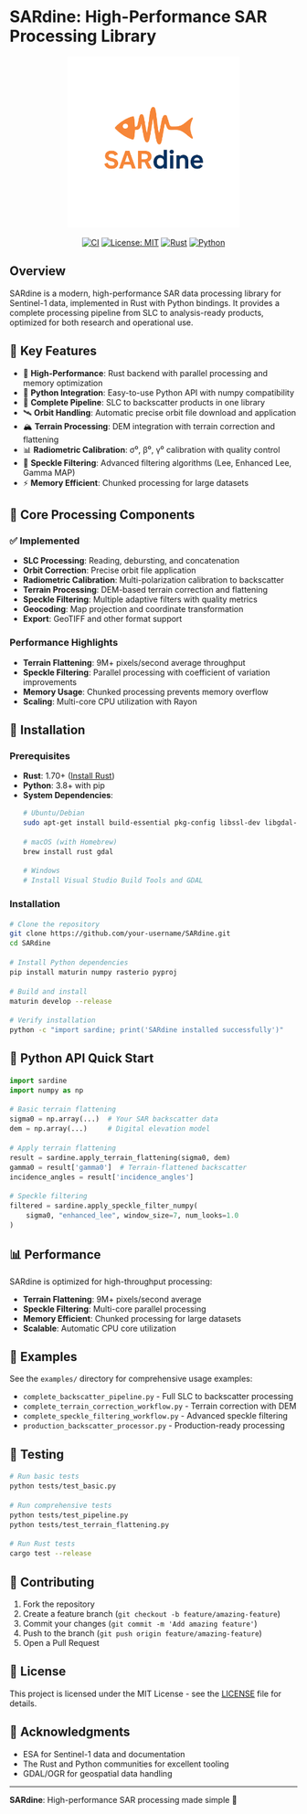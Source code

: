 # SARdine: High-Performance SAR Processing Library

<div align="center">
  <img src="logo.png" alt="SARdine Logo" width="300"/>
  
  [![CI](https://img.shields.io/github/workflow/status/your-username/SARdine/CI)](https://github.com/your-username/SARdine/actions)
  [![License: MIT](https://img.shields.io/badge/License-MIT-yellow.svg)](https://opensource.org/licenses/MIT)
  [![Rust](https://img.shields.io/badge/rust-1.70+-blue.svg)](https://www.rust-lang.org)
  [![Python](https://img.shields.io/badge/python-3.8+-blue.svg)](https://www.python.org)
</div>

## Overview

SARdine is a modern, high-performance SAR data processing library for Sentinel-1 data, implemented in Rust with Python bindings. It provides a complete processing pipeline from SLC to analysis-ready products, optimized for both research and operational use.

## 🌟 Key Features

- 🚀 **High-Performance**: Rust backend with parallel processing and memory optimization
- 🐍 **Python Integration**: Easy-to-use Python API with numpy compatibility
- 📡 **Complete Pipeline**: SLC to backscatter products in one library
- 🛰️ **Orbit Handling**: Automatic precise orbit file download and application
- 🏔️ **Terrain Processing**: DEM integration with terrain correction and flattening
- 📊 **Radiometric Calibration**: σ⁰, β⁰, γ⁰ calibration with quality control
- 🎯 **Speckle Filtering**: Advanced filtering algorithms (Lee, Enhanced Lee, Gamma MAP)
- ⚡ **Memory Efficient**: Chunked processing for large datasets

## 🎯 Core Processing Components

### ✅ Implemented
- **SLC Processing**: Reading, debursting, and concatenation
- **Orbit Correction**: Precise orbit file application
- **Radiometric Calibration**: Multi-polarization calibration to backscatter
- **Terrain Processing**: DEM-based terrain correction and flattening  
- **Speckle Filtering**: Multiple adaptive filters with quality metrics
- **Geocoding**: Map projection and coordinate transformation
- **Export**: GeoTIFF and other format support

### Performance Highlights
- **Terrain Flattening**: 9M+ pixels/second average throughput
- **Speckle Filtering**: Parallel processing with coefficient of variation improvements
- **Memory Usage**: Chunked processing prevents memory overflow
- **Scaling**: Multi-core CPU utilization with Rayon

## 🚀 Installation

### Prerequisites

- **Rust**: 1.70+ ([Install Rust](https://rustup.rs/))
- **Python**: 3.8+ with pip
- **System Dependencies**: 
  ```bash
  # Ubuntu/Debian
  sudo apt-get install build-essential pkg-config libssl-dev libgdal-dev
  
  # macOS (with Homebrew)
  brew install rust gdal
  
  # Windows
  # Install Visual Studio Build Tools and GDAL
  ```

### Installation

```bash
# Clone the repository
git clone https://github.com/your-username/SARdine.git
cd SARdine

# Install Python dependencies
pip install maturin numpy rasterio pyproj

# Build and install
maturin develop --release

# Verify installation
python -c "import sardine; print('SARdine installed successfully')"
```

## 🐍 Python API Quick Start

```python
import sardine
import numpy as np

# Basic terrain flattening
sigma0 = np.array(...)  # Your SAR backscatter data
dem = np.array(...)     # Digital elevation model

# Apply terrain flattening
result = sardine.apply_terrain_flattening(sigma0, dem)
gamma0 = result['gamma0']  # Terrain-flattened backscatter
incidence_angles = result['incidence_angles']

# Speckle filtering
filtered = sardine.apply_speckle_filter_numpy(
    sigma0, "enhanced_lee", window_size=7, num_looks=1.0
)
```

## 📊 Performance

SARdine is optimized for high-throughput processing:

- **Terrain Flattening**: 9M+ pixels/second average
- **Speckle Filtering**: Multi-core parallel processing
- **Memory Efficient**: Chunked processing for large datasets
- **Scalable**: Automatic CPU core utilization

## 📁 Examples

See the `examples/` directory for comprehensive usage examples:

- `complete_backscatter_pipeline.py` - Full SLC to backscatter processing
- `complete_terrain_correction_workflow.py` - Terrain correction with DEM
- `complete_speckle_filtering_workflow.py` - Advanced speckle filtering
- `production_backscatter_processor.py` - Production-ready processing

## 🧪 Testing

```bash
# Run basic tests
python tests/test_basic.py

# Run comprehensive tests
python tests/test_pipeline.py
python tests/test_terrain_flattening.py

# Run Rust tests
cargo test --release
```

## 🤝 Contributing

1. Fork the repository
2. Create a feature branch (`git checkout -b feature/amazing-feature`)
3. Commit your changes (`git commit -m 'Add amazing feature'`)
4. Push to the branch (`git push origin feature/amazing-feature`)
5. Open a Pull Request

## 📄 License

This project is licensed under the MIT License - see the [LICENSE](LICENSE) file for details.

## 🙏 Acknowledgments

- ESA for Sentinel-1 data and documentation
- The Rust and Python communities for excellent tooling
- GDAL/OGR for geospatial data handling

---

**SARdine**: High-performance SAR processing made simple 🚀
